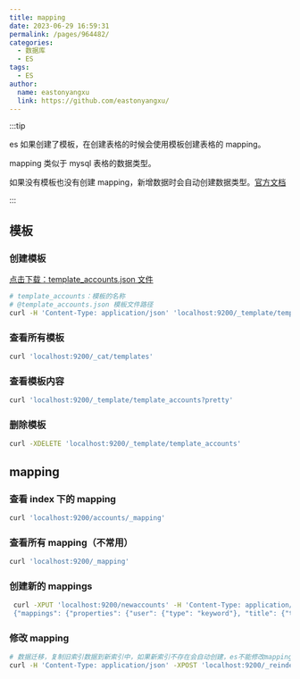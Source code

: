 ```yaml
---
title: mapping
date: 2023-06-29 16:59:31
permalink: /pages/964482/
categories:
  - 数据库
  - ES
tags:
  - ES
author:
  name: eastonyangxu
  link: https://github.com/eastonyangxu/
---
```


:::tip

es 如果创建了模板，在创建表格的时候会使用模板创建表格的 mapping。

mapping 类似于 mysql 表格的数据类型。

如果没有模板也没有创建 mapping，新增数据时会自动创建数据类型。[官方文档](https://www.elastic.co/guide/en/elasticsearch/reference/7.17/mapping.html)

:::

## 模板

### 创建模板

<a href="/es/template_accounts.json" download="template_accounts.json">点击下载：template_accounts.json 文件</a>

```sh -N
# template_accounts：模板的名称
# @template_accounts.json 模板文件路径
curl -H 'Content-Type: application/json' 'localhost:9200/_template/template_accounts' -d '@template_accounts.json'
```

### 查看所有模板

```sh -N
curl 'localhost:9200/_cat/templates'
```

### 查看模板内容

```sh -N
curl 'localhost:9200/_template/template_accounts?pretty'
```

### 删除模板

```sh -N
curl -XDELETE 'localhost:9200/_template/template_accounts'
```

## mapping

### 查看 index 下的 mapping

```sh -N
curl 'localhost:9200/accounts/_mapping'
```

### 查看所有 mapping（不常用）

```sh -N
curl 'localhost:9200/_mapping'
```

### 创建新的 mappings

```sh -N
 curl -XPUT 'localhost:9200/newaccounts' -H 'Content-Type: application/json' -d '
 {"mappings": {"properties": {"user": {"type": "keyword"}, "title": {"type": "keyword"}, "desc": {"type": "keyword"}}}}'
```

### 修改 mapping

```sh -N
# 数据迁移，复制旧索引数据到新索引中，如果新索引不存在会自动创建，es不能修改mapping，可以通过备份的方式来实现。
curl -H 'Content-Type: application/json' -XPOST 'localhost:9200/_reindex' -d '{"source": {"index": "旧index"}, "dest": {"index": "新index", "op_type": "create"}}'
```
